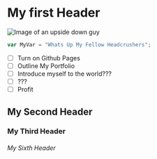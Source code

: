 # My first Header
![Image of an upside down guy](https://www.shutterstock.com/image-photo/fitness-male-hanging-upside-down-260nw-562604299.jpg)
``` javascript
var MyVar = "Whats Up My Fellow Headcrushers";
```
- [ ] Turn on Github Pages
- [ ] Outline My Portfolio
- [ ] Introduce myself to the world???
- [ ] ???
- [ ] Profit
## My Second Header
### My Third Header
###### My Sixth Header
